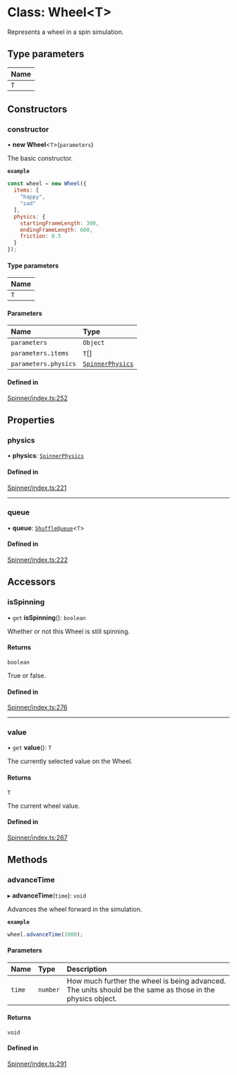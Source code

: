 # Class: Wheel<T\>

Represents a wheel in a spin simulation.

## Type parameters

| Name |
| :------ |
| `T` |

## Constructors

### constructor

• **new Wheel**<`T`\>(`parameters`)

The basic constructor.

**`example`**
```js
const wheel = new Wheel({
  items: [
    "happy",
    "sad"
  ],
  physics: {
    startingFrameLength: 300,
    endingFrameLength: 600,
    friction: 0.5
  }
});
```

#### Type parameters

| Name |
| :------ |
| `T` |

#### Parameters

| Name | Type |
| :------ | :------ |
| `parameters` | `Object` |
| `parameters.items` | `T`[] |
| `parameters.physics` | [`SpinnerPhysics`](https://github.com/daniellacosse/idea-spinner/tree/main/packages/spinner/docs/interfaces/SpinnerPhysics.md) |

#### Defined in

[Spinner/index.ts:252](https://github.com/daniellacosse/idea-spinner/blob/0e5819d/packages/spinner/Spinner/index.ts#L252)

## Properties

### physics

• **physics**: [`SpinnerPhysics`](https://github.com/daniellacosse/idea-spinner/tree/main/packages/spinner/docs/interfaces/SpinnerPhysics.md)

#### Defined in

[Spinner/index.ts:221](https://github.com/daniellacosse/idea-spinner/blob/0e5819d/packages/spinner/Spinner/index.ts#L221)

___

### queue

• **queue**: [`ShuffleQueue`](https://github.com/daniellacosse/idea-spinner/tree/main/packages/spinner/docs/classes/ShuffleQueue.md)<`T`\>

#### Defined in

[Spinner/index.ts:222](https://github.com/daniellacosse/idea-spinner/blob/0e5819d/packages/spinner/Spinner/index.ts#L222)

## Accessors

### isSpinning

• `get` **isSpinning**(): `boolean`

Whether or not this Wheel is still spinning.

#### Returns

`boolean`

True or false.

#### Defined in

[Spinner/index.ts:276](https://github.com/daniellacosse/idea-spinner/blob/0e5819d/packages/spinner/Spinner/index.ts#L276)

___

### value

• `get` **value**(): `T`

The currently selected value on the Wheel.

#### Returns

`T`

The current wheel value.

#### Defined in

[Spinner/index.ts:267](https://github.com/daniellacosse/idea-spinner/blob/0e5819d/packages/spinner/Spinner/index.ts#L267)

## Methods

### advanceTime

▸ **advanceTime**(`time`): `void`

Advances the wheel forward in the simulation.

**`example`**
```js
wheel.advanceTime(1000);
```

#### Parameters

| Name | Type | Description |
| :------ | :------ | :------ |
| `time` | `number` | How much further the wheel is being advanced. The units should be the same as those in the physics object. |

#### Returns

`void`

#### Defined in

[Spinner/index.ts:291](https://github.com/daniellacosse/idea-spinner/blob/0e5819d/packages/spinner/Spinner/index.ts#L291)
